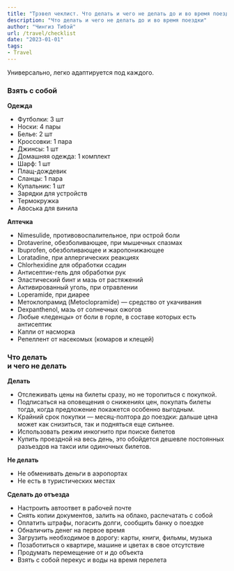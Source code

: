 ```yaml
---
title: "Трэвел чеклист. Что делать и чего не делать до и во время поездки"
description: "Что делать и чего не делать до и во время поездки"
author: "Чингиз Тибэй"
url: /travel/checklist
date: "2023-01-01"
tags: 
- Travel
---
```

<div class="auto">

Универсально, легко адаптируется под каждого.

### Взять с&nbsp;собой

  **Одежда**

  * Футболки: 3&nbsp;шт
  * Носки: 4&nbsp;пары
  * Белье: 2&nbsp;шт
  * Кроссовки: 1&nbsp;пара
  * Джинсы: 1&nbsp;шт
  * Домашняя одежда: 1&nbsp;комплект
  * Шарф: 1&nbsp;шт
  * Плащ-дождевик
  * Сланцы: 1&nbsp;пара
  * Купальник: 1&nbsp;шт
  * Зарядки для устройств
  * Термокружка
  * Авоська для винила

  **Аптечка**

  * Nimesulide, противовоспалительное, при острой боли
  * Drotaverine, обезболивающее, при мышечных спазмах
  * Ibuprofen, обезболивающее и&nbsp;жаропонижающее
  * Loratadine, при аллергических реакциях
  * Chlorhexidine для обработки ссадин
  * Антисептик-гель для обработки рук
  * Эластический бинт и&nbsp;мазь от&nbsp;растяжений
  * Активированный уголь, при отравлении
  * Loperamide, при диарее
  * Метоклопрамид (Metoclopramide)&nbsp;&mdash; средство от&nbsp;укачивания
  * Dexpanthenol, мазь от&nbsp;солнечных ожогов
  * Любые &laquo;леденцы&raquo; от&nbsp;боли в&nbsp;горле, в&nbsp;составе которых есть антисептик
  * Капли от&nbsp;насморка
  * Репеллент от&nbsp;насекомых (комаров и&nbsp;клещей)
  

### Что делать<br /> и&nbsp;чего не&nbsp;делать

  **Делать**

  * Отслеживать цены на&nbsp;билеты сразу, но&nbsp;не&nbsp;торопиться с&nbsp;покупкой.
  * Подписаться на&nbsp;оповещения о&nbsp;снижениях цен, покупать билеты тогда, когда предложение покажется особенно выгодным.
  * Крайний срок покупки&nbsp;&mdash; месяц-полтора до&nbsp;поездки: дальше цена может как снизиться, так и&nbsp;подняться еще сильнее.
  * Использовать режим инкогнито при поиске билетов
  * Купить проездной на&nbsp;весь день, это обойдется дешевле постоянных разъездов на&nbsp;такси или одиночных билетов.

  **Не&nbsp;делать**

  * Не&nbsp;обменивать деньги в&nbsp;аэропортах
  * Не&nbsp;есть в&nbsp;туристических местах

  **Сделать до&nbsp;отъезда**

  * Настроить автоответ в&nbsp;рабочей почте
  * Снять копии документов, залить на&nbsp;облако, распечатать с&nbsp;собой
  * Оплатить штрафы, погасить долги, сообщить банку о&nbsp;поездке
  * Обналичить денег на&nbsp;первое время
  * Загрузить необходимое в&nbsp;дорогу: карты, книги, фильмы, музыка
  * Позаботиться о&nbsp;квартире, машине и&nbsp;цветах в&nbsp;свое отсутствие
  * Продумать перемещение от&nbsp;и&nbsp;до&nbsp;объекта
  * Взять с&nbsp;собой перекус и&nbsp;воды на&nbsp;время перелета

</div>